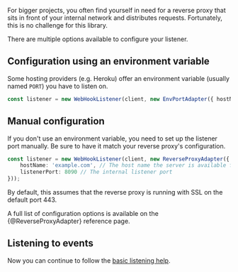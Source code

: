 For bigger projects, you often find yourself in need for a reverse proxy that sits in front of your internal network and distributes requests. Fortunately, this is no challenge for this library.

There are multiple options available to configure your listener.

## Configuration using an environment variable

Some hosting providers (e.g. Heroku) offer an environment variable (usually named `PORT`) you have to listen on.

```typescript
const listener = new WebHookListener(client, new EnvPortAdapter({ hostName: 'example.herokuapp.com' }));
```

## Manual configuration

If you don't use an environment variable, you need to set up the listener port manually. Be sure to have it match your reverse proxy's configuration.

```typescript
const listener = new WebHookListener(client, new ReverseProxyAdapter({
    hostName: 'example.com', // The host name the server is available from
    listenerPort: 8090 // The internal listener port
}));
```

By default, this assumes that the reverse proxy is running with SSL on the default port 443.

A full list of configuration options is available on the {@ReverseProxyAdapter} reference page.

## Listening to events

Now you can continue to follow the [basic listening help](/webhooks/docs/basic-usage/listening-to-events).
